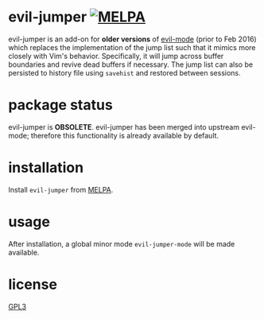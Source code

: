 # evil-jumper [![MELPA](https://melpa.org/packages/evil-jumper-badge.svg)](https://melpa.org/#/evil-jumper)

evil-jumper is an add-on for **older versions** of [evil-mode][1] (prior to Feb 2016) which replaces the implementation of the jump list such that it mimics more closely with Vim's behavior. Specifically, it will jump across buffer boundaries and revive dead buffers if necessary. The jump list can also be persisted to history file using `savehist` and restored between sessions.

# package status

evil-jumper is **OBSOLETE**.  evil-jumper has been merged into upstream evil-mode; therefore this functionality is already available by default.

# installation

Install `evil-jumper` from [MELPA][3].

# usage

After installation, a global minor mode `evil-jumper-mode` will be made available.

# license

[GPL3][2]

[1]: https://bitbucket.org/lyro/evil/wiki/Home
[2]: http://www.gnu.org/copyleft/gpl.html
[3]: http://melpa.org
